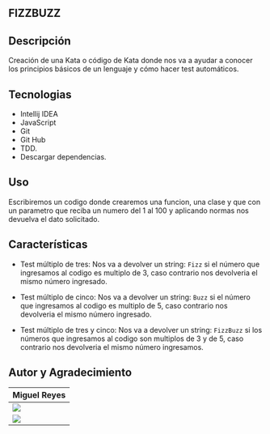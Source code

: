 ## FIZZBUZZ
## Descripción

Creación de una Kata o código de Kata donde nos va a ayudar a conocer los principios básicos
de un lenguaje y cómo hacer test automáticos.

## Tecnologias

- Intellij IDEA
- JavaScript
- Git
- Git Hub
- TDD.
- Descargar dependencias.
## Uso

Escribiremos un codigo donde crearemos una funcion, una clase y que con un parametro que reciba un numero
del 1 al 100 y aplicando normas nos devuelva el dato solicitado.

## Características
- Test múltiplo de tres: Nos va a devolver un string: `Fizz` si el número que ingresamos al
  codigo es multiplo de 3, caso contrario nos devolveria el mismo número ingresado.

- Test múltiplo de cinco: Nos va a devolver un string: `Buzz` si el número que ingresamos al
  codigo es multiplo de 5, caso contrario nos devolveria el mismo número ingresado.

- Test múltiplo de tres y cinco: Nos va a devolver un string: `FizzBuzz` si los números que ingresamos al
  codigo son multiplos de 3 y de 5, caso contrario nos devolveria el mismo número ingresamos.


## Autor y Agradecimiento

|                                                                                  **Miguel Reyes**                                                                                    |
| ----------------------------------------------------------------------------------------------------------------------------------------------------------------------------------- |
| <a href="https://github.com/MIANREVA2024"> <img src="https://img.shields.io/badge/github-%23121011.svg?&style=for-the-badge&logo=github&logoColor=white"/></a>             |
| <a href="https://www.linkedin.com/in/miguelreyesvasquez/"> <img src="https://img.shields.io/badge/linkedin%20-%230077B5.svg?&style=for-the-badge&logo=linkedin&logoColor=white"/></a> |